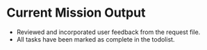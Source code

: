 # Current Mission Output

- Reviewed and incorporated user feedback from the request file.
- All tasks have been marked as complete in the todolist.

